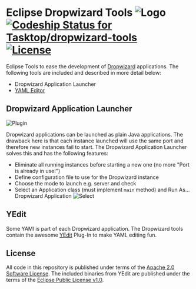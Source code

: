 # Eclipse Dropwizard Tools ![Logo](https://cloud.githubusercontent.com/assets/289648/12719167/c63235f6-c8f3-11e5-87e4-124451a26fdf.png) [ ![Codeship Status for Tasktop/dropwizard-tools](https://codeship.com/projects/90854c80-ab14-0133-943f-4a9cc2c4d260/status?branch=master)](https://codeship.com/projects/131204) [![License](http://img.shields.io/badge/license-Apache%202.0-blue.svg)](http://www.apache.org/licenses/LICENSE-2.0)
Eclipse Tools to ease the development of [Dropwizard](http://www.dropwizard.io) applications. The following tools are included and described in more detail below:
* Dropwizard Application Launcher
* [YAML Editor](https://github.com/oyse/yedit)

## Dropwizard Application Launcher

![Plugin](https://cloud.githubusercontent.com/assets/289648/12744330/e49662c4-c993-11e5-8ecd-a6ac58183d79.png)

Dropwizard applications can be launched as plain Java applications. The drawback here is that each instance launched will use the same port and therefore new instances fail to start. The Dropwizard Application Launcher solves this and has the following features:
* Eliminate all running instances before starting a new one (no more "Port is already in use!")
* Define configuration file to use for the Dropwizard instance
* Choose the mode to launch e.g. server and check
* Select an Application class (must implement `main` method) and Run As... Dropwizard Application ![Select](https://cloud.githubusercontent.com/assets/289648/12719099/4d55d020-c8f3-11e5-99e1-44747b136d5e.png)

## YEdit 
Some YAMl is part of each Dropwizard application. The Dropwizard tools contain the awesome [YEdit](https://github.com/oyse/yedit) Plug-In to make YAML editing fun.

## License
All code in this repository is published under terms of the [Apache 2.0 Software License](http://www.apache.org/licenses/LICENSE-2.0). The included binaries from YEdit are published under the terms of the [Eclipse Public License v1.0](https://www.eclipse.org/legal/epl-v10.html).
